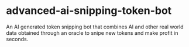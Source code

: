 # advanced-ai-snipping-token-bot
An AI generated token snipping bot that combines AI and other real world data obtained through an oracle to snipe new tokens and make profit in seconds.
